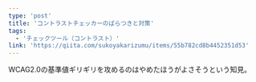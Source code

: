 ```yaml
---
type: 'post'
title: 'コントラストチェッカーのばらつきと対策'
tags:
  - 'チェックツール（コントラスト）'
link: 'https://qiita.com/sukoyakarizumu/items/55b782cd8b4452351d53'
---
```

WCAG2.0の基準値ギリギリを攻めるのはやめたほうがよさそうという知見。